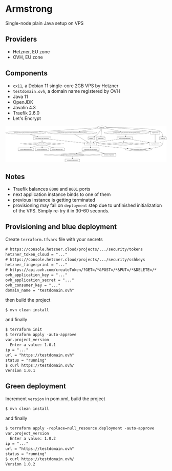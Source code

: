 # Armstrong
Single-node plain Java setup on VPS

## Providers
- Hetzner, EU zone
- OVH, EU zone

## Components
- `cx11`, a Debian 11 single-core 2GB VPS by Hetzner
- `testdomain.ovh`, a domain name registered by OVH
- Java 11
- OpenJDK
- Javalin 4.3
- Traefik 2.6.0
- Let's Encrypt

<img src="graph.svg" alt="graph"/>

## Notes
- Traefik balances `8000` and `8001` ports
- next application instance binds to one of them
- previous instance is getting terminated
- provisioning may fail on `deployment` step due to unfinished initialization of the VPS. Simply re-try it in 30-60 seconds.

## Provisioning and blue deployment
Create `terraform.tfvars` file with your secrets
```
# https://console.hetzner.cloud/projects/.../security/tokens
hetzner_token_cloud = "..."
# https://console.hetzner.cloud/projects/.../security/sshkeys
hetzner_fingerprint = "..."
# https://api.ovh.com/createToken/?GET=/*&POST=/*&PUT=/*&DELETE=/*
ovh_application_key = "..."
ovh_application_secret = "..."
ovh_consumer_key = "..."
domain_name = "testdomain.ovh"
```
then build the project
```
$ mvn clean install
```
and finally
```
$ terraform init
$ terraform apply -auto-approve
var.project_version
  Enter a value: 1.0.1
ip = "..."
url = "https://testdomain.ovh"
status = "running"
$ curl https://testdomain.ovh/
Version 1.0.1
```

## Green deployment
Increment `version` in pom.xml, build the project
```
$ mvn clean install
```
and finally
```
$ terraform apply -replace=null_resource.deployment -auto-approve
var.project_version
  Enter a value: 1.0.2
ip = "..."
url = "https://testdomain.ovh"
status = "running"
$ curl https://testdomain.ovh/
Version 1.0.2
```
